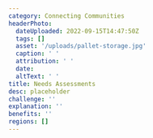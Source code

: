 ```yaml
---
category: Connecting Communities
headerPhoto:
  dateUploaded: 2022-09-15T14:47:50Z
  tags: []
  asset: '/uploads/pallet-storage.jpg'
  caption: ' '
  attribution: ' '
  date:
  altText: ' '
title: Needs Assessments
desc: placeholder
challenge: ''
explanation: ''
benefits: ''
regions: []
---
```

